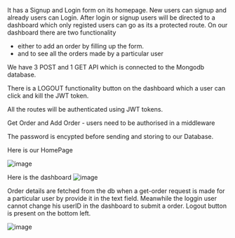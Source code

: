 It has a Signup and Login form on its homepage.
New users can signup and already users can Login.
After login or signup users will be directed to a dashboard which only registed users can go as its a protected route.
On our dashboard there are two functionality 
- either to add an order by filling up the form.
- and to see all the orders made by a particular user

We have 3 POST and 1 GET API which is connected to the Mongodb database.

There is a LOGOUT functionality button on the dashboard which a user can click and kill the JWT token.

All the routes will be authenticated using JWT tokens.

Get Order and Add Order  - users need to be authorised in a middleware

The password is encypted before sending and storing to our Database.

Here is our HomePage

![image](https://github.com/kanishka-G/Signup/assets/74129331/8beabcd1-001c-4db8-9995-83d979a83696)

Here is the dashboard
![image](https://github.com/kanishka-G/Signup/assets/74129331/fa1e6366-2a70-42b0-b48b-adf1cd2b51e8)


Order details are fetched from the db when a get-order request is made for a particular user by provide it in the text field.
Meanwhile the loggin user cannot change his userID in the dashboard to submit a order. 
Logout button is present on the bottom left.

![image](https://github.com/kanishka-G/Signup/assets/74129331/cc94a03e-ba54-41f2-a59c-3c7e4334b9c8)

